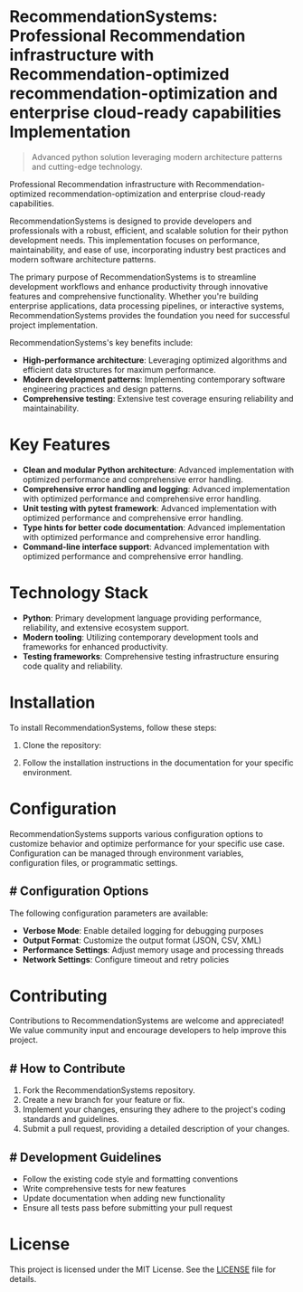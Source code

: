 <!-- fallback_RecommendationSystems_20250824094754_92058 -->

# RecommendationSystems: Professional Recommendation infrastructure with Recommendation-optimized recommendation-optimization and enterprise cloud-ready capabilities Implementation
> Advanced python solution leveraging modern architecture patterns and cutting-edge technology.

Professional Recommendation infrastructure with Recommendation-optimized recommendation-optimization and enterprise cloud-ready capabilities.

RecommendationSystems is designed to provide developers and professionals with a robust, efficient, and scalable solution for their python development needs. This implementation focuses on performance, maintainability, and ease of use, incorporating industry best practices and modern software architecture patterns.

The primary purpose of RecommendationSystems is to streamline development workflows and enhance productivity through innovative features and comprehensive functionality. Whether you're building enterprise applications, data processing pipelines, or interactive systems, RecommendationSystems provides the foundation you need for successful project implementation.

RecommendationSystems's key benefits include:

* **High-performance architecture**: Leveraging optimized algorithms and efficient data structures for maximum performance.
* **Modern development patterns**: Implementing contemporary software engineering practices and design patterns.
* **Comprehensive testing**: Extensive test coverage ensuring reliability and maintainability.

# Key Features

* **Clean and modular Python architecture**: Advanced implementation with optimized performance and comprehensive error handling.
* **Comprehensive error handling and logging**: Advanced implementation with optimized performance and comprehensive error handling.
* **Unit testing with pytest framework**: Advanced implementation with optimized performance and comprehensive error handling.
* **Type hints for better code documentation**: Advanced implementation with optimized performance and comprehensive error handling.
* **Command-line interface support**: Advanced implementation with optimized performance and comprehensive error handling.

# Technology Stack

* **Python**: Primary development language providing performance, reliability, and extensive ecosystem support.
* **Modern tooling**: Utilizing contemporary development tools and frameworks for enhanced productivity.
* **Testing frameworks**: Comprehensive testing infrastructure ensuring code quality and reliability.

# Installation

To install RecommendationSystems, follow these steps:

1. Clone the repository:


2. Follow the installation instructions in the documentation for your specific environment.

# Configuration

RecommendationSystems supports various configuration options to customize behavior and optimize performance for your specific use case. Configuration can be managed through environment variables, configuration files, or programmatic settings.

## # Configuration Options

The following configuration parameters are available:

* **Verbose Mode**: Enable detailed logging for debugging purposes
* **Output Format**: Customize the output format (JSON, CSV, XML)
* **Performance Settings**: Adjust memory usage and processing threads
* **Network Settings**: Configure timeout and retry policies

# Contributing

Contributions to RecommendationSystems are welcome and appreciated! We value community input and encourage developers to help improve this project.

## # How to Contribute

1. Fork the RecommendationSystems repository.
2. Create a new branch for your feature or fix.
3. Implement your changes, ensuring they adhere to the project's coding standards and guidelines.
4. Submit a pull request, providing a detailed description of your changes.

## # Development Guidelines

* Follow the existing code style and formatting conventions
* Write comprehensive tests for new features
* Update documentation when adding new functionality
* Ensure all tests pass before submitting your pull request

# License

This project is licensed under the MIT License. See the [LICENSE](https://github.com/Jennifercruz23/RecommendationSystems/blob/main/LICENSE) file for details.
